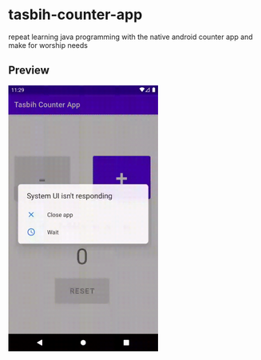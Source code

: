 # tasbih-counter-app
repeat learning java programming with the native android counter app and make for worship needs

## Preview 

<img src="https://raw.githubusercontent.com/fajrulaulia/tasbih-counter-app/master/untitled.gif" width="300"  />



